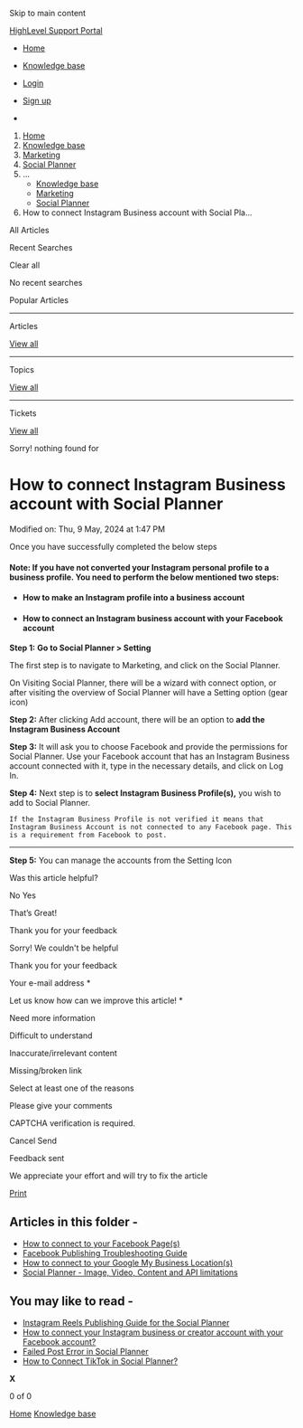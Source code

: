 Skip to main content

[ HighLevel Support Portal ](https://help.gohighlevel.com)

  * [ Home ](/support/home)
  * [ Knowledge base ](/support/solutions)

  * [Login](/support/login)
  * [Sign up](/support/signup)
  * 

  1. [Home](/support/home)
  2. [Knowledge base](/support/solutions)
  3. [Marketing](/support/solutions/48000449565)
  4. [Social Planner](/support/solutions/folders/48000684282)
  5. ... 
     * [Knowledge base](/support/solutions)
     * [Marketing](/support/solutions/48000449565)
     * [Social Planner](/support/solutions/folders/48000684282)
  6. How to connect Instagram Business account with Social Pla...

All  Articles 

Recent Searches

Clear all

No recent searches

Popular Articles

* * *

Articles

[View all](/support/search/solutions)

* * *

Topics

[View all](/support/search/topics)

* * *

Tickets

[View all](/support/search/tickets)

Sorry! nothing found for   

# How to connect Instagram Business account with Social Planner

Modified on: Thu, 9 May, 2024 at 1:47 PM

Once you have successfully completed the below steps 

#### Note: If you have not converted your Instagram personal profile to a business profile. You need to perform the below mentioned two steps:

  * #### How to make an Instagram profile into a business account

  * #### How to connect an Instagram business account with your Facebook account

**Step 1:**  **Go to Social Planner > Setting**

The first step is to navigate to Marketing, and click on the Social Planner.

On Visiting Social Planner, there will be a wizard with connect option, or after visiting the overview of Social Planner will have a Setting option (gear icon)

**Step 2:** After clicking Add account, there will be an option to **add the Instagram Business Account**

**Step 3:** It will ask you to choose Facebook and provide the permissions for Social Planner. Use your Facebook account that has an Instagram Business account connected with it, type in the necessary details, and click on Log In.

**Step 4:** Next step is to **select Instagram Business Profile(s),** you wish to add to Social Planner.

    If the Instagram Business Profile is not verified it means that Instagram Business Account is not connected to any Facebook page. This is a requirement from Facebook to post.

****

**Step 5:** You can manage the accounts from the Setting Icon

Was this article helpful?

No  Yes 

That’s Great!

Thank you for your feedback

Sorry! We couldn't be helpful

Thank you for your feedback

Your e-mail address *

Let us know how can we improve this article! *

Need more information 

Difficult to understand 

Inaccurate/irrelevant content 

Missing/broken link 

Select at least one of the reasons 

Please give your comments 

CAPTCHA verification is required. 

Cancel  Send 

Feedback sent

We appreciate your effort and will try to fix the article

[Print](javascript:print\(\))

## Articles in this folder -

  * [How to connect to your Facebook Page(s)](/support/solutions/articles/48001210327-how-to-connect-to-your-facebook-page-s-)
  * [Facebook Publishing Troubleshooting Guide](/support/solutions/articles/48001210328-facebook-publishing-troubleshooting-guide)
  * [How to connect to your Google My Business Location(s)](/support/solutions/articles/48001210325-how-to-connect-to-your-google-my-business-location-s-)
  * [Social Planner - Image, Video, Content and API limitations](/support/solutions/articles/48001210585-social-planner-image-video-content-and-api-limitations)

## You may like to read -

  * [Instagram Reels Publishing Guide for the Social Planner](/support/solutions/articles/155000000441-instagram-reels-publishing-guide-for-the-social-planner)
  * [How to connect your Instagram business or creator account with your Facebook account?](/support/solutions/articles/48001213003-how-to-connect-your-instagram-business-or-creator-account-with-your-facebook-account-)
  * [Failed Post Error in Social Planner](/support/solutions/articles/48001218255-failed-post-error-in-social-planner)
  * [How to Connect TikTok in Social Planner?](/support/solutions/articles/48001227317-how-to-connect-tiktok-in-social-planner-)

**X**

0 of 0 []()

[Home](/support/home) [Knowledge base](/support/solutions)
